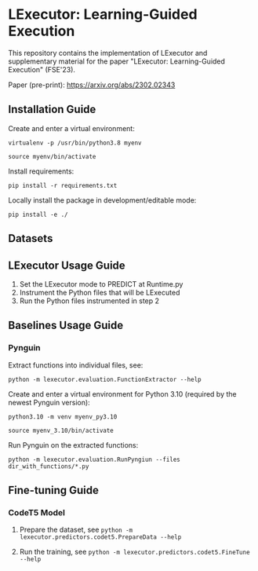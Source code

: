# LExecutor: Learning-Guided Execution

This repository contains the implementation of LExecutor and supplementary material for the paper "LExecutor: Learning-Guided Execution" (FSE'23).

Paper (pre-print): https://arxiv.org/abs/2302.02343

## Installation Guide

Create and enter a virtual environment:

`virtualenv -p /usr/bin/python3.8 myenv`

`source myenv/bin/activate`

Install requirements:

`pip install -r requirements.txt`

Locally install the package in development/editable mode:

`pip install -e ./`

## Datasets

## LExecutor Usage Guide

1. Set the LExecutor mode to PREDICT at Runtime.py
2. Instrument the Python files that will be LExecuted
3. Run the Python files instrumented in step 2

## Baselines Usage Guide

### Pynguin

Extract functions into individual files, see:

`python -m lexecutor.evaluation.FunctionExtractor --help`

Create and enter a virtual environment for Python 3.10 (required by the newest Pynguin version):

`python3.10 -m venv myenv_py3.10`

`source myenv_3.10/bin/activate`

Run Pynguin on the extracted functions:

`python -m lexecutor.evaluation.RunPyngiun --files dir_with_functions/*.py`

## Fine-tuning Guide

### CodeT5 Model

1. Prepare the dataset, see `python -m lexecutor.predictors.codet5.PrepareData --help`

2. Run the training, see `python -m lexecutor.predictors.codet5.FineTune --help`
